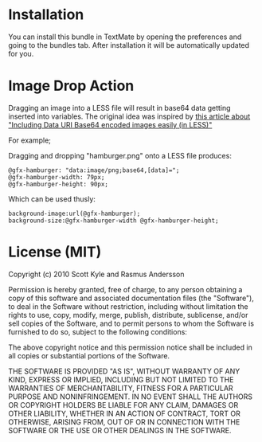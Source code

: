 # Installation

You can install this bundle in TextMate by opening the preferences and going to the bundles tab. After installation it will be automatically updated for you.

# Image Drop Action
Dragging an image into a LESS file will result in base64 data getting inserted into variables. The original idea was inspired by [this article about "Including Data URI Base64 encoded images easily (in LESS)"](https://github.com/cloudhead/less.js/wiki/Include-Data-URI-Base64-encoded-images-easily)

For example;

  Dragging and dropping "hamburger.png" onto a LESS file produces:
  
    @gfx-hamburger: "data:image/png;base64,[data]=";
    @gfx-hamburger-width: 79px;
    @gfx-hamburger-height: 90px;
    
  Which can be used thusly:
  
    background-image:url(@gfx-hamburger);
    background-size:@gfx-hamburger-width @gfx-hamburger-height;
    

# License (MIT)

Copyright (c) 2010 Scott Kyle and Rasmus Andersson

Permission is hereby granted, free of charge, to any person obtaining a copy
of this software and associated documentation files (the "Software"), to deal
in the Software without restriction, including without limitation the rights
to use, copy, modify, merge, publish, distribute, sublicense, and/or sell
copies of the Software, and to permit persons to whom the Software is
furnished to do so, subject to the following conditions:

The above copyright notice and this permission notice shall be included in
all copies or substantial portions of the Software.

THE SOFTWARE IS PROVIDED "AS IS", WITHOUT WARRANTY OF ANY KIND, EXPRESS OR
IMPLIED, INCLUDING BUT NOT LIMITED TO THE WARRANTIES OF MERCHANTABILITY,
FITNESS FOR A PARTICULAR PURPOSE AND NONINFRINGEMENT. IN NO EVENT SHALL THE
AUTHORS OR COPYRIGHT HOLDERS BE LIABLE FOR ANY CLAIM, DAMAGES OR OTHER
LIABILITY, WHETHER IN AN ACTION OF CONTRACT, TORT OR OTHERWISE, ARISING FROM,
OUT OF OR IN CONNECTION WITH THE SOFTWARE OR THE USE OR OTHER DEALINGS IN
THE SOFTWARE.
